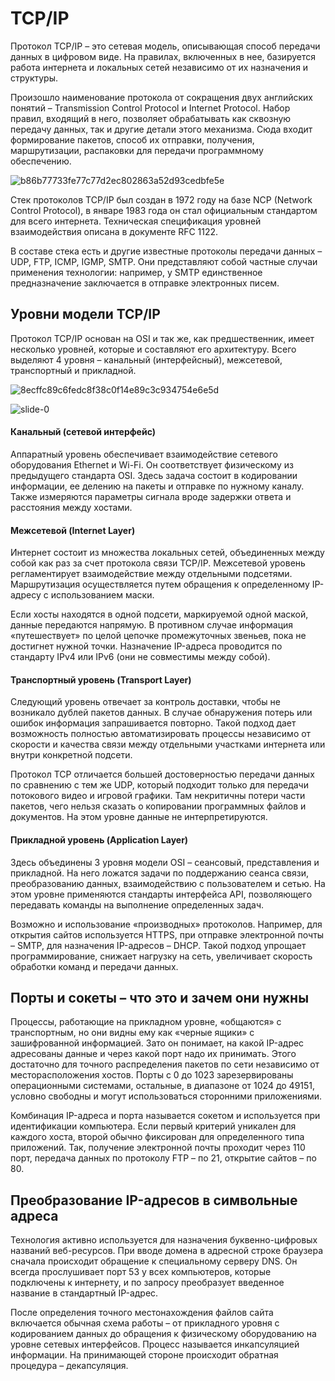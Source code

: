 # TCP/IP
Протокол TCP/IP – это сетевая модель, описывающая способ передачи данных в цифровом виде. На правилах, включенных в нее, базируется работа интернета и локальных сетей независимо от их назначения и структуры.

Произошло наименование протокола от сокращения двух английских понятий – Transmission Control Protocol и Internet Protocol. Набор правил, входящий в него, позволяет обрабатывать как сквозную передачу данных, так и другие детали этого механизма. Сюда входит формирование пакетов, способ их отправки, получения, маршрутизации, распаковки для передачи программному обеспечению.

![b86b77733fe77c77d2ec802863a52d93cedbfe5e](https://github.com/DenDmitriev/iOS-Interview/assets/65191747/e50d434e-3590-4aca-8eb1-0f0d3604fbf0)

Стек протоколов TCP/IP был создан в 1972 году на базе NCP (Network Control Protocol), в январе 1983 года он стал официальным стандартом для всего интернета. Техническая спецификация уровней взаимодействия описана в документе RFC 1122.

В составе стека есть и другие известные протоколы передачи данных – UDP, FTP, ICMP, IGMP, SMTP. Они представляют собой частные случаи применения технологии: например, у SMTP единственное предназначение заключается в отправке электронных писем. 

## Уровни модели TCP/IP
Протокол TCP/IP основан на OSI и так же, как предшественник, имеет несколько уровней, которые и составляют его архитектуру. Всего выделяют 4 уровня – канальный (интерфейсный), межсетевой, транспортный и прикладной. 

![8ecffc89c6fedc8f38c0f14e89c3c934754e6e5d](https://github.com/DenDmitriev/iOS-Interview/assets/65191747/ad4edf43-d5df-4c7c-ba45-fa2325e5fd5a)

![slide-0](https://github.com/DenDmitriev/iOS-Interview/assets/65191747/efed49d0-c38f-4908-ae8b-2039961b827f)

#### Канальный (сетевой интерфейс)
Аппаратный уровень обеспечивает взаимодействие сетевого оборудования Ethernet и Wi-Fi. Он соответствует физическому из предыдущего стандарта OSI. Здесь задача состоит в кодировании информации, ее делению на пакеты и отправке по нужному каналу. Также измеряются параметры сигнала вроде задержки ответа и расстояния между хостами.

#### Межсетевой (Internet Layer)
Интернет состоит из множества локальных сетей, объединенных между собой как раз за счет протокола связи TCP/IP. Межсетевой уровень регламентирует взаимодействие между отдельными подсетями. Маршрутизация осуществляется путем обращения к определенному IP-адресу с использованием маски.

Если хосты находятся в одной подсети, маркируемой одной маской, данные передаются напрямую. В противном случае информация «путешествует» по целой цепочке промежуточных звеньев, пока не достигнет нужной точки. Назначение IP-адреса проводится по стандарту IPv4 или IPv6 (они не совместимы между собой).

#### Транспортный уровень (Transport Layer)
Следующий уровень отвечает за контроль доставки, чтобы не возникало дублей пакетов данных. В случае обнаружения потерь или ошибок информация запрашивается повторно. Такой подход дает возможность полностью автоматизировать процессы независимо от скорости и качества связи между отдельными участками интернета или внутри конкретной подсети.

Протокол TCP отличается большей достоверностью передачи данных по сравнению с тем же UDP, который подходит только для передачи потокового видео и игровой графики. Там некритичны потери части пакетов, чего нельзя сказать о копировании программных файлов и документов. На этом уровне данные не интерпретируются.

#### Прикладной уровень (Application Layer)
Здесь объединены 3 уровня модели OSI – сеансовый, представления и прикладной. На него ложатся задачи по поддержанию сеанса связи, преобразованию данных, взаимодействию с пользователем и сетью. На этом уровне применяются стандарты интерфейса API, позволяющего передавать команды на выполнение определенных задач.

Возможно и использование «производных» протоколов. Например, для открытия сайтов используется HTTPS, при отправке электронной почты – SMTP, для назначения IP-адресов – DHCP. Такой подход упрощает программирование, снижает нагрузку на сеть, увеличивает скорость обработки команд и передачи данных.

## Порты и сокеты – что это и зачем они нужны
Процессы, работающие на прикладном уровне, «общаются» с транспортным, но они видны ему как «черные ящики» с зашифрованной информацией. Зато он понимает, на какой IP-адрес адресованы данные и через какой порт надо их принимать. Этого достаточно для точного распределения пакетов по сети независимо от месторасположения хостов. Порты с 0 до 1023 зарезервированы операционными системами, остальные, в диапазоне от 1024 до 49151, условно свободны и могут использоваться сторонними приложениями.

Комбинация IP-адреса и порта называется сокетом и используется при идентификации компьютера. Если первый критерий уникален для каждого хоста, второй обычно фиксирован для определенного типа приложений. Так, получение электронной почты проходит через 110 порт, передача данных по протоколу FTP – по 21, открытие сайтов – по 80.

## Преобразование IP-адресов в символьные адреса
Технология активно используется для назначения буквенно-цифровых названий веб-ресурсов. При вводе домена в адресной строке браузера сначала происходит обращение к специальному серверу DNS. Он всегда прослушивает порт 53 у всех компьютеров, которые подключены к интернету, и по запросу преобразует введенное название в стандартный IP-адрес.

После определения точного местонахождения файлов сайта включается обычная схема работы – от прикладного уровня с кодированием данных до обращения к физическому оборудованию на уровне сетевых интерфейсов. Процесс называется инкапсуляцией информации. На принимающей стороне происходит обратная процедура – декапсуляция.
